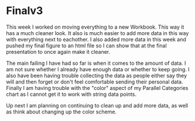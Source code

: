# Finalv3

This week I worked on moving everything to a new Workbook.  This way it has a much cleaner look.  It also is much easier to add more data in this way with everything next to eachother.  I also added more data in this week and pushed my final figure to an html file so I can show that at the final presentation to once again make it cleaner.

The main failing I have had so far is when it comes to the amount of data. I am not sure whether I already have enough data or whether to keep going.  I also have been having trouble collecting the data as people either say they will and then forget or don't feel comfortable sending their personal data.  Finally I am having trouble with the "color" aspect of my Parallel Categories chart as I cannot get it to work with string data points.

Up next I am planning on continuing to clean up and add more data, as well as think about changing up the color scheme.
